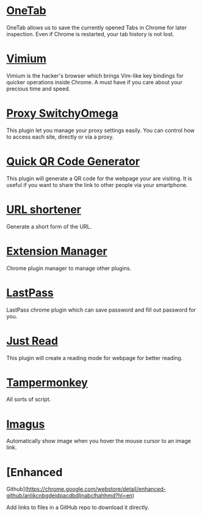 # [OneTab](https://www.one-tab.com/)

OneTab allows us to save the currently opened Tabs in Chrome for later
inspection. Even if Chrome is restarted, your tab history is not lost.

# [Vimium](https://vimium.github.io/)

Vimium is the hacker's browser which brings Vim-like key bindings for quicker
operations inside Chrome. A must have if you care about your precious time and
speed.

# [Proxy SwitchyOmega](https://github.com/FelisCatus/SwitchyOmega) 

This plugin let you manage your proxy settings easily. You can control how to
access each site, directly or via a proxy.

# [Quick QR Code Generator](https://chrome.google.com/webstore/detail/quick-qr-code-generator/afpbjjgbdimpioenaedcjgkaigggcdpp?hl=en)

This plugin will generate a QR code for the webpage your are visiting. It is
useful if you want to share the link to other people via your smartphone.

# [URL shortener](https://timleland.com/link-shortener-extension/)

Generate a short form of the URL.

# [Extension Manager](https://chrome.google.com/webstore/detail/extension-manager/gjldcdngmdknpinoemndlidpcabkggco?utm_source=chrome-app-launcher-info-dialog)

Chrome plugin manager to manage other plugins.

# [LastPass](https://chrome.google.com/webstore/detail/lastpass-free-password-ma/hdokiejnpimakedhajhdlcegeplioahd)

LastPass chrome plugin which can save password and fill out password for you.

# [Just Read](https://github.com/ZachSaucier/Just-Read)

This plugin will create a reading mode for webpage for better reading.

# [Tampermonkey](https://tampermonkey.net/)

All sorts of script.

# [Imagus](https://chrome.google.com/webstore/detail/imagus/immpkjjlgappgfkkfieppnmlhakdmaab?hl=en)

Automatically show image when you hover the mouse cursor to an image link.

# [Enhanced
Github](https://chrome.google.com/webstore/detail/enhanced-github/anlikcnbgdeidpacdbdljnabclhahhmd?hl=en)

Add links to files in a GitHub repo to download it directly.
